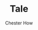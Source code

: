 ---
title: "Tale"
github: https://github.com/chesterhow/tale
demo: https://chesterhow.github.io/tale/
author: Chester How
draft: true
ssg:
  - Jekyll
cms:
  - No Cms
---